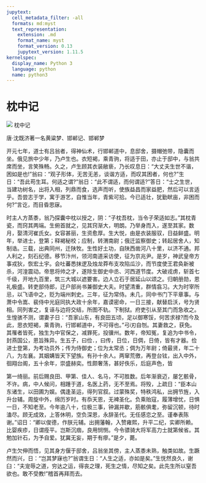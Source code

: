 ```yaml
---
jupytext:
  cell_metadata_filter: -all
  formats: md:myst
  text_representation:
    extension: .md
    format_name: myst
    format_version: 0.13
    jupytext_version: 1.11.5
kernelspec:
  display_name: Python 3
  language: python
  name: python3
---
```

# 枕中记

![](image/cover.jpg)
枕中记

唐·沈既济著一名黄粱梦、邯郸记、邯郸梦

开元七年，道士有吕翁者，得神仙术，行邯郸道中，息邸舍，摄帽弛带，隐囊而坐。俄见旅中少年，乃卢生也。衣短褐，乘青驹，将适于田，亦止于邸中，与翁共席而坐，言笑殊畅。久之，卢生顾其衣装敝亵，乃长叹息日：“大丈夫生世不谐，困如是也!”翁曰：“观子形体，无苦无恙，谈谐方适，而叹其困者，何也?”生日：“吾此苟生耳。何适之谓?”翁日：“此不谓适，而何谓适?”答日：“士之生世，当建功树名，出将入相，列鼎而食，选声而听，使族益昌而家益肥，然后可以言适乎。吾尝志于学，寓于游艺，自惟当年，青紫可拾。今已适壮，犹勤畎亩，非困而何?”言讫，而目昏思寐。

时主人方蒸黍，翁乃探囊中枕以授之，阴：“子枕吾枕，当令子荣适如志。”其枕青瓷，而窍其两端。生俯首就之，见其窍渐大，明朗。乃举身而入，遂至其家。数月，娶清河崔氏女。女容甚丽，生资愈厚。生大悦，由是衣装服驭，日益鲜盛。明年，举进士，登第；释褐秘校；应制，转渭南尉；俄迁监察御史；转起居舍人，知制诰。三载，出典同州，迁陕牧。生性好土功，自陕西凿河八十里，以济不通。邦人利之，刻石纪德。移节汴州，领河南道采访使，征为京兆尹。是岁，神武皇帝方事戎狄，恢宏土宇。会吐蕃悉抹逻及烛龙莽布支攻陷瓜沙，而节度使王君奂新被杀，河湟震动。帝思将帅之才，遂除生御史中丞、河西道节度。大破戎虏，斩首七千级，开地九百里，筑三大城以遮要害。边人立石于居延山以颂之。归朝册勋，恩礼极盛。转吏部侍郎，迁户部尚书兼御史大夫。时望清重，群情翕习。大为时宰所忌，以飞语中之，贬为端州刺史。三年，征为常侍。未几，同中书门下平章事。与萧中令嵩、裴侍中光庭同执大政十余年，嘉谟密命，一日三接，献替启沃，号为贤相。同列害之，复诬与边将交结，所图不轨。下制狱。府吏引从至其门而急收之。生惶骇不测，谓妻子日：“吾家山东，有良田五顷，足以御寒馁，何苦求禄?而今及此，思衣短褐，乘青驹，行邯郸道中，不可得也。”弓i刃自刎。其妻救之，获免。其罹者皆死，独生为中官保之，减罪死，投骥州。数年，帝知冤，复追为中书令，封燕国公，恩旨殊异。生五子，曰俭．，曰传，日位，日倜，日倚，皆有才器。俭进士登第，为考功员外；传为侍御史；位为太常丞；倜为万年尉；倚最贤，年二十八，为左襄。其姻媾皆天下望族。有孙十余人。两窜荒徼，再登台铉，出入中外，徊翔台阁，五十余年，崇盛赫奕。性颇奢荡，甚好佚乐，后庭声色，皆

第一绮丽。前后赐良田、甲第、佳人、名马，不可胜数。后年渐衰迈，屡乞骸骨，不许。病，中人候问，相踵于道，名医上药，无不至焉。将殁，上疏日：“臣本山东诸生，以田圃为娱。偶逢圣运，得列官叙。过蒙殊奖，特秩鸿私，出拥节旌，入升台辅。周旋中外，绵历岁时。有忝天恩，无裨圣化。负乘贻寇，履薄增忧，日惧一日，不知老至。今年逾八十，位极三事，钟漏并歇，筋骸俱耄，弥留沉顿，待时溘尽。顾无成效，上答休明，空负深恩，永辞圣代。无任感恋之至。谨奉表陈谢。”诏日：“卿以俊德，作朕元辅。出拥藩翰，入赞雍熙，升平二纪，实卿所赖。比婴疾疹，日谓痊平。岂斯沉痼，良用悯恻。今令骠骑大将军高力士就第候省。其勉加针石，为予自爱。犹冀无妄，期于有瘳。”是夕，薨。

卢生欠伸而悟，见其身方偃于邸舍，吕翁坐其傍，主人蒸黍未熟，触类如故。生蹶然而兴，日：“岂其梦寐也?”翁谓生日：“人生之适，亦如是矣。”生怃然良久，谢臼：“夫宠辱之道，穷达之运，得丧之理，死生之情，尽知之矣。此先生所以窒吾欲也。敢不受教!”稽首再拜而去。



